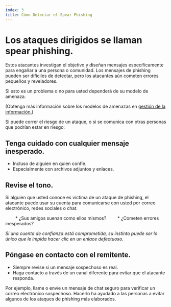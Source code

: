 ```yaml
---
index: 3
title: Cómo Detectar el Spear Phishing
---
```

# Los ataques dirigidos se llaman spear phishing.

Estos atacantes investigan el objetivo y diseñan mensajes específicamente para engañar a una persona o comunidad. Los mensajes de phishing pueden ser difíciles de detectar, pero los atacantes aún cometen errores pequeños y reveladores.

Si esto es un problema o no para usted dependerá de su modelo de amenaza.

(Obtenga más información sobre los modelos de amenazas en [gestión de la información.](umbrella://information/managing-information))

Si puede correr el riesgo de un ataque, o si se comunica con otras personas que podrían estar en riesgo:

## Tenga cuidado con cualquier mensaje inesperado.

*   Incluso de alguien en quien confíe.
*   Especialmente con archivos adjuntos y enlaces.

## Revise el tono.

Si alguien que usted conoce es víctima de un ataque de phishing, el atacante puede usar su cuenta para comunicarse con usted por correo electrónico, redes sociales o chat.

        * ¿Sus amigos suenan como ellos mismos?
        * ¿Cometen errores inesperados?

*Si una cuenta de confianza está comprometida, su instinto puede ser lo único que le impida hacer clic en un enlace defectuoso.*

## Póngase en contacto con el remitente.

*   Siempre revise si un mensaje sospechoso es real.
*   Haga contacto a través de un canal diferente para evitar que el atacante responda.

Por ejemplo, llame o envíe un mensaje de chat seguro para verificar un correo electrónico sospechoso. Hacerlo ha ayudado a las personas a evitar algunos de los ataques de phishing más elaborados.
